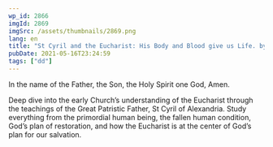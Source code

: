 ```yaml
---
wp_id: 2866
imgId: 2869
imgSrc: /assets/thumbnails/2869.png
lang: en
title: "St Cyril and the Eucharist: His Body and Blood give us Life. by Fr. Anthony Mourad"
pubDate: 2021-05-16T23:24:59
tags: ["dd"]
---
```

<!-- page: 6 -->

<p>In the name of the Father, the Son, the Holy Spirit one God, Amen.</p>
<p>Deep dive into the early Church’s understanding of the Eucharist through the teachings of the Great Patristic Father, St Cyril of Alexandria. Study everything from the primordial human being, the fallen human condition, God’s plan of restoration, and how the Eucharist is at the center of God’s plan for our salvation.</p>

